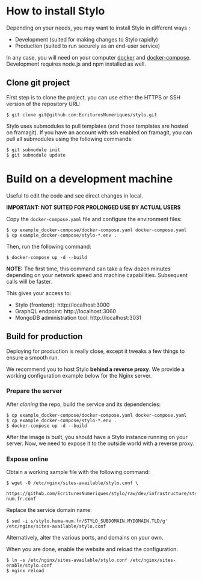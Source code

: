 # How to install Stylo

Depending on your needs, you may want to install Stylo in different ways :

 - Development (suited for making changes to Stylo rapidly)
 - Production (suited to run securely as an end-user service)


 In any case, you will need on your computer [docker](https://docs.docker.com/install/) and [docker-compose](https://docs.docker.com/compose/install/).
 Development requires node.js and npm installed as well.

## Clone git project

First step is to clone the project, you can use either the HTTPS or SSH version of the repository URL:


    $ git clone git@github.com:EcrituresNumeriques/stylo.git


Stylo uses submodules to pull templates (and those templates are hosted on framagit).
If you have an account with ssh enabled on framagit, you can pull all submodules using the following commands:


    $ git submodule init
    $ git submodule update


# Build on a development machine

Useful to edit the code and see direct changes in local.

**IMPORTANT: NOT SUITED FOR PROLONGED USE BY ACTUAL USERS**

Copy the `docker-compose.yaml` file and configure the environment files:

    $ cp example_docker-compose/docker-compose.yaml docker-compose.yaml
    $ cp example_docker-compose/stylo-*.env .


Then, run the following command:

    $ docker-compose up -d --build

**NOTE:** The first time, this command can take a few dozen minutes depending on your network speed and machine capabilities. Subsequent calls will be faster.

This gives your access to:
- Stylo (frontend): http://localhost:3000
- GraphQL endpoint: http://localhost:3060
- MongoDB administration tool: http://localhost:3031


## Build for production

Deploying for production is really close, except it tweaks a few things to ensure a smooth run.

We recommend you to host Stylo **behind a reverse proxy**. We provide a working configuration example below for the Nginx server.


### Prepare the server

After _cloning_ the repo, build the service and its dependencies:

    $ cp example_docker-compose/docker-compose.yaml docker-compose.yaml
    $ cp example_docker-compose/stylo-*.env .
    $ docker-compose up -d --build


After the image is built, you should have a Stylo instance running on your server.
Now, we need to expose it to the outside world with a reverse proxy.

### Expose online

Obtain a working sample file with the following command:

    $ wget -O /etc/nginx/sites-available/stylo.conf \
        https://github.com/EcrituresNumeriques/stylo/raw/dev/infrastructure/stylo.huma-num.fr.conf

Replace the service domain name:

    $ sed -i s/stylo.huma-num.fr/STYLO_SUBDOMAIN.MYDOMAIN.TLD/g' /etc/nginx/sites-available/stylo.conf

Alternatively, alter the various ports, and domains on your own.

When you are done, enable the website and reload the configuration:

    $ ln -s /etc/nginx/sites-available/stylo.conf /etc/nginx/sites-enable/stylo.conf
    $ nginx reload
